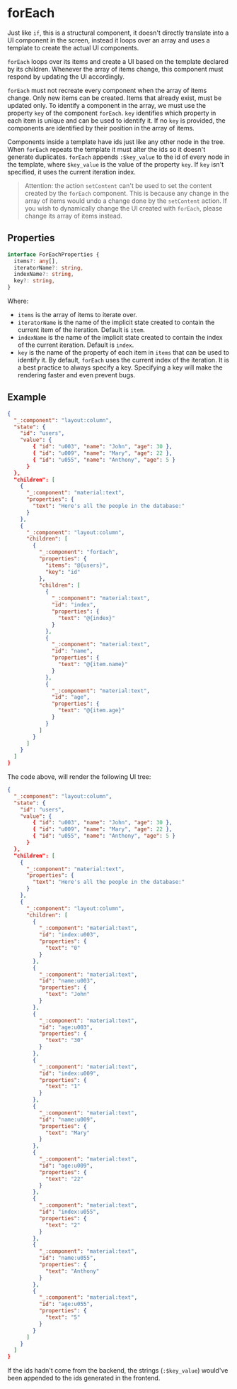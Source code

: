# forEach
Just like `if`, this is a structural component, it doesn't directly translate into a UI component in the screen, instead it loops over an array and
uses a template to create the actual UI components.

`forEach` loops over its items and create a UI based on the template declared by its children. Whenever the array of items change, this component
must respond by updating the UI accordingly.

`forEach` must not recreate every component when the array of items change. Only new items can be created. Items that already exist, must be updated
only. To identify a component in the array, we must use the property `key` of the component `forEach`. `key` identifies which property in each item
is unique and can be used to identify it. If no `key` is provided, the components are identified by their position in the array of items.

Components inside a template have ids just like any other node in the tree. When `forEach` repeats the template it must alter the ids so it doesn't
generate duplicates. `forEach` appends `:$key_value` to the id of every node in the template, where `$key_value` is the value of the property `key`.
If `key` isn't specified, it uses the current iteration index.

> Attention: the action `setContent` can't be used to set the content created by the `forEach` component. This is because any change in the array of
items would undo a change done by the `setContent` action. If you wish to dynamically change the UI created with `forEach`, please change its array
of items instead.

## Properties
```typescript
interface ForEachProperties {
  items?: any[],
  iteratorName?: string,
  indexName?: string,
  key?: string,
}
```

Where:
- `items` is the array of items to iterate over.
- `iteratorName` is the name of the implicit state created to contain the current item of the iteration. Default is `item`.
- `indexName` is the name of the implicit state created to contain the index of the current iteration. Default is `index`.
- `key` is the name of the property of each item in `items` that can be used to identify it. By default, `forEach` uses the current index of the
iteration. It is a best practice to always specify a key. Specifying a key will make the rendering faster and even prevent bugs.

## Example
```json
{
  "_:component": "layout:column",
  "state": {
    "id": "users",
    "value": {
        { "id": "u003", "name": "John", "age": 30 },
        { "id": "u009", "name": "Mary", "age": 22 },
        { "id": "u055", "name": "Anthony", "age": 5 }
      }
  },
  "children": [
    {
      "_:component": "material:text",
      "properties": {
        "text": "Here's all the people in the database:"
      }
    },
    {
      "_:component": "layout:column",
      "children": [
        {
          "_:component": "forEach",
          "properties": {
            "items": "@{users}",
            "key": "id"
          },
          "children": [
            {
              "_:component": "material:text",
              "id": "index",
              "properties": {
                "text": "@{index}"
              }
            },
            {
              "_:component": "material:text",
              "id": "name",
              "properties": {
                "text": "@{item.name}"
              }
            },
            {
              "_:component": "material:text",
              "id": "age",
              "properties": {
                "text": "@{item.age}"
              }
            }
          ]
        }
      ]
    }
  ]
}
```

The code above, will render the following UI tree:

```json
{
  "_:component": "layout:column",
  "state": {
    "id": "users",
    "value": {
        { "id": "u003", "name": "John", "age": 30 },
        { "id": "u009", "name": "Mary", "age": 22 },
        { "id": "u055", "name": "Anthony", "age": 5 }
      }
  },
  "children": [
    {
      "_:component": "material:text",
      "properties": {
        "text": "Here's all the people in the database:"
      }
    },
    {
      "_:component": "layout:column",
      "children": [
        {
          "_:component": "material:text",
          "id": "index:u003",
          "properties": {
            "text": "0"
          }
        },
        {
          "_:component": "material:text",
          "id": "name:u003",
          "properties": {
            "text": "John"
          }
        },
        {
          "_:component": "material:text",
          "id": "age:u003",
          "properties": {
            "text": "30"
          }
        },
        {
          "_:component": "material:text",
          "id": "index:u009",
          "properties": {
            "text": "1"
          }
        },
        {
          "_:component": "material:text",
          "id": "name:u009",
          "properties": {
            "text": "Mary"
          }
        },
        {
          "_:component": "material:text",
          "id": "age:u009",
          "properties": {
            "text": "22"
          }
        },
        {
          "_:component": "material:text",
          "id": "index:u055",
          "properties": {
            "text": "2"
          }
        },
        {
          "_:component": "material:text",
          "id": "name:u055",
          "properties": {
            "text": "Anthony"
          }
        },
        {
          "_:component": "material:text",
          "id": "age:u055",
          "properties": {
            "text": "5"
          }
        }
      ]
    }
  ]
}
```

If the ids hadn't come from the backend, the strings (`:$key_value`) would've been appended to the ids generated in the frontend.

